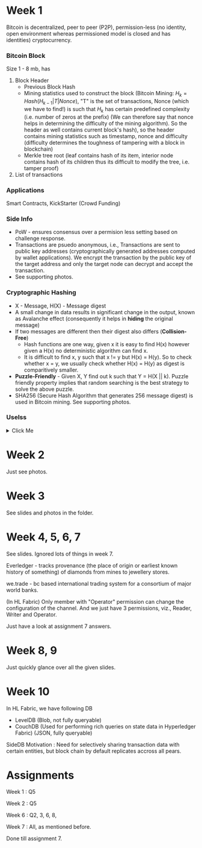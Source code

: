 # Week 1

Bitcoin is decentralized, peer to peer (P2P), permission-less (no identity, open environment whereas permissioned model is closed and has identities) cryptocurrency.

### Bitcoin Block
Size 1 - 8 mb, has 
1. Block Header
   * Previous Block Hash 
   * Mining statistics used to construct the block (Bitcoin Mining: $H_k = Hash (H_{k - 1} | T | Nonce)$, "T" is the set of transactions, Nonce (which we have to find!) is such that $H_k$ has certain predefined complexity (i.e. number of zeros at the prefix) (We can therefore say that nonce helps in determining the difficulty of the mining algorithm). So the header as well contains current block's hash), so the header contains mining statistics such as timestamp, nonce and difficulty (difficulty determines the toughness of tampering with a block in blockchain) 
   * Merkle tree root (leaf contains hash of its item, interior node contains hash of its children thus its difficult to modify the tree, i.e. tamper proof)
2. List of transactions

### Applications
Smart Contracts, KickStarter (Crowd Funding)

### Side Info
* PoW - ensures consensus over a permision less setting based on challenge response.
* Transactions are psuedo anonymous, i.e., Transactions are sent to public key addresses (cryptographically generated addresses computed by wallet applications). We encrypt the transaction by the public key of the target address and only the target node can decrypt and accept the transaction.
* See supporting photos.
### Cryptographic Hashing
* X - Message, H(X) - Message digest
* A small change in data results in significant change in the output, known as Avalanche effect (consequently it helps in **hiding** the original message)
* If two messages are different then their digest also differs (**Collision-Free**)
	* Hash functions are one way, given x it is easy to find H(x) however given a H(x) no deterministic algorithm can find x.
	* It is difficult to find x, y such that x != y but H(x) = H(y). So to check whether x = y, we usually check whether H(x) = H(y) as digest is comparitively smaller.
* **Puzzle-Friendly** - Given X, Y find out k such that Y = H(X || k). Puzzle friendly property implies that random searching is the best strategy to solve the above puzzle.
* SHA256 (Secure Hash Algorithm that generates 256 message digest) is used in Bitcoin mining. See supporting photos. 

### Uselss
<details><summary>Click Me</summary>
<p>
Every peer maintains a local copy of the block chain, Requirements:
1. All the replicas need to be updated with the last mined block
2. All the replicas need to be consistent (copies need to be exactly similar)
</p>
</details>

# Week 2
Just see photos.

# Week 3
See slides and photos in the folder.

# Week 4, 5, 6, 7
See slides. Ignored lots of things in week 7.

Everledger - tracks provenance (the place of origin or earliest known history of something) of diamonds from mines to jewellery stores. 

we.trade - bc based international trading system for a consortium of major world banks.

(In HL Fabric) Only member with "Operator" permission can change the configuration of the channel. And we just have 3 permissions, viz., Reader, Writer and Operator.

Just have a look at assignment 7 answers.

# Week 8, 9
Just quickly glance over all the given slides.

# Week 10
In HL Fabric, we have following DB 
* LevelDB (Blob, not fully queryable) 
* CouchDB (Used for performing rich queries on state data in Hyperledger Fabric) (JSON, fully queryable)

SideDB Motivation : Need for selectively sharing transaction data with certain entities, but block chain by default replicates accross all pears.
# Assignments

Week 1 : Q5

Week 2 : Q5

Week 6 : Q2, 3, 6, 8, 

Week 7 : All, as mentioned before.

Done till assignment 7.